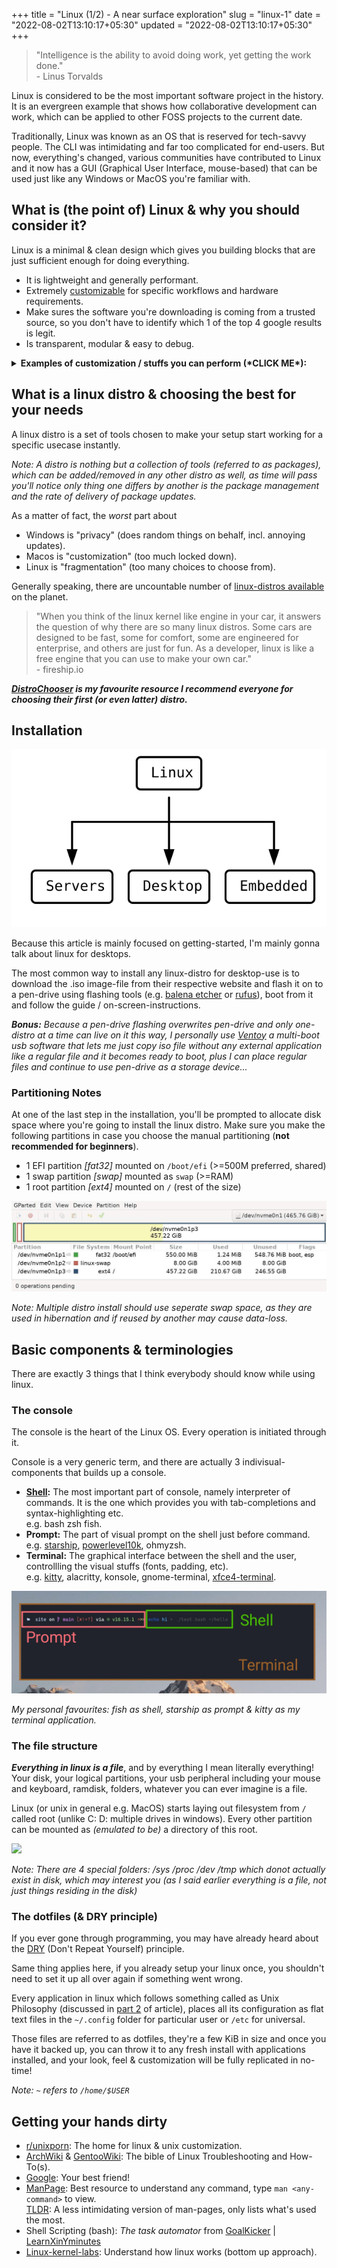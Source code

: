 +++
title = "Linux (1/2) - A near surface exploration"
slug = "linux-1"
date = "2022-08-02T13:10:17+05:30"
updated = "2022-08-02T13:10:17+05:30"
+++

<blockquote>
"Intelligence is the ability to avoid doing work, yet getting the work done."
<div class="text-right">- Linus Torvalds</div>
</blockquote>

Linux is considered to be the most important software project in the history. It is an evergreen example that shows how collaborative development can work, which can be applied to other FOSS projects to the current date.

Traditionally, Linux was known as an OS that is reserved for tech-savvy people. The CLI was intimidating and far too complicated for end-users. But now, everything's changed, various communities have contributed to Linux and it now has a GUI (Graphical User Interface, mouse-based) that can be used just like any Windows or MacOS you're familiar with.


## What is (the point of) Linux & why you should consider it?

Linux is a minimal & clean design which gives you building blocks that are just sufficient enough for doing everything.

* It is lightweight and generally performant.
* Extremely [customizable](https://www.reddit.com/r/unixporn) for specific workflows and hardware requirements.
* Make sures the software you're downloading is coming from a trusted source, so you don't have to identify which 1 of the top 4 google results is legit.
* Is transparent, modular & easy to debug.

<details>
<summary class="sticky top-0 cursor-pointer"><b>Examples of customization / stuffs you can perform (*CLICK ME*):</b></summary>

<iframe id="reddit-embed" src="https://www.redditmedia.com/r/unixporn/comments/m5522z/grub2_had_some_fun_with_grub/?ref_source=embed&amp;ref=share&amp;embed=true&amp;theme=dark" sandbox="allow-scripts allow-same-origin allow-popups" style="border: none;" height="529" width="640" scrolling="no"></iframe>

<iframe id="reddit-embed" src="https://www.redditmedia.com/r/unixporn/comments/pq8m5r/dwm_widgets_two_layout_do_you_like_light_theme/?ref_source=embed&amp;ref=share&amp;embed=true&amp;theme=dark" sandbox="allow-scripts allow-same-origin allow-popups" style="border: none;" height="529" width="640" scrolling="no"></iframe>

<iframe id="reddit-embed" src="https://www.redditmedia.com/r/unixporn/comments/vl09nw/newm_the_best_wayland_compositor_scrolling_tiling/?ref_source=embed&amp;ref=share&amp;embed=true&amp;theme=dark&amp;autoStart=false" sandbox="allow-scripts allow-same-origin allow-popups" style="border: none;" height="431" width="640" scrolling="no"></iframe>

<iframe id="reddit-embed" src="https://www.redditmedia.com/r/unixporn/comments/v7wnp6/hyprland_a_beautiful_wayland_compositor/?ref_source=embed&amp;ref=share&amp;embed=true&amp;theme=dark" sandbox="allow-scripts allow-same-origin allow-popups" style="border: none;" height="412" width="640" scrolling="no"></iframe>

<iframe id="reddit-embed" src="https://www.redditmedia.com/r/unixporn/comments/j3mfc6/i3gaps_ready_for_fall/?ref_source=embed&amp;ref=share&amp;embed=true&amp;theme=dark" sandbox="allow-scripts allow-same-origin allow-popups" style="border: none;" height="529" width="640" scrolling="no"></iframe>

</details>


## What is a linux distro & choosing the best for your needs

A linux distro is a set of tools chosen to make your setup start working for a specific usecase instantly.

*Note: A distro is nothing but a collection of tools (referred to as packages), which can be added/removed in any other distro as well, as time will pass you'll notice only thing one differs by another is the package management and the rate of delivery of package updates.*

As a matter of fact, the *worst* part about
* Windows is "privacy" (does random things on behalf, incl. annoying updates).
* Macos is "customization" (too much locked down).
* Linux is "fragmentation" (too many choices to choose from).

Generally speaking, there are uncountable number of [linux-distros available](https://en.wikipedia.org/wiki/List_of_Linux_distributions) on the planet.

<blockquote>
"When you think of the linux kernel like engine in your car, it answers the question of why there are so many linux distros. Some cars are designed to be fast, some for comfort, some are engineered for enterprise, and others are just for fun. As a developer, linux is like a free engine that you can use to make your own car."
<div class="text-right">- fireship.io</div>
</blockquote>

***[DistroChooser](https://distrochooser.de) is my favourite resource I recommend everyone for choosing their first (or even latter) distro.***


## Installation

![Installation Targets](linux-installation-targets.svg)

Because this article is mainly focused on getting-started, I'm mainly gonna talk about linux for desktops.

The most common way to install any linux-distro for desktop-use is to download the .iso image-file from their respective website and flash it on to a pen-drive using flashing tools (e.g. [balena etcher](https://www.balena.io/etcher) or [rufus](https://rufus.ie/en)), boot from it and follow the guide / on-screen-instructions.

***Bonus:** Because a pen-drive flashing overwrites pen-drive and only one-distro at a time can live on it this way, I personally use [Ventoy](https://www.ventoy.net/en/index.html) a multi-boot usb software that lets me just copy iso file without any external application like a regular file and it becomes ready to boot, plus I can place regular files and continue to use pen-drive as a storage device...*

### Partitioning Notes

<!--
Img of sample partitions (gparted)
-->

At one of the last step in the installation, you'll be prompted to allocate disk space where you're going to install the linux distro. Make sure you make the following partitions in case you choose the manual partitioning (**not recommended for beginners**).

* 1 EFI partition *[fat32]* mounted on `/boot/efi` (>=500M preferred, shared)
* 1 swap partition *[swap]* mounted as `swap` (>=RAM)
* 1 root partition *[ext4]* mounted on `/` (rest of the size)

![Gparted](gparted.jpg)

*Note: Multiple distro install should use seperate swap space, as they are used in hibernation and if reused by another may cause data-loss.*

## Basic components & terminologies

There are exactly 3 things that I think everybody should know while using linux.

### The console

The console is the heart of the Linux OS. Every operation is initiated through it.

Console is a very generic term, and there are actually 3 indivisual-components that builds up a console.
* [**Shell**](https://en.wikipedia.org/wiki/Unix_shell)**:** The most important part of console, namely interpreter of commands. It is the one which provides you with tab-completions and syntax-highlighting etc.<br>e.g. bash zsh fish.
* **Prompt:** The part of visual prompt on the shell just before command.<br>e.g. [starship](https://starship.rs), [powerlevel10k](https://github.com/romkatv/powerlevel10k), ohmyzsh.
* **Terminal:** The graphical interface between the shell and the user, controllling the visual stuffs (fonts, padding, etc).<br>e.g. [kitty](https://sw.kovidgoyal.net/kitty), alacritty, konsole, gnome-terminal, [xfce4-terminal](https://gitlab.xfce.org/apps/xfce4-terminal).

![Console](console.jpg)

*My personal favourites: fish as shell, starship as prompt & kitty as my terminal application.*

### The file structure

***Everything in linux is a file***, and by everything I mean literally everything! Your disk, your logical partitions, your usb peripheral including your mouse and keyboard, ramdisk, folders, whatever you can ever imagine is a file.

Linux (or unix in general e.g. MacOS) starts laying out filesystem from `/` called root (unlike C: D: multiple drives in windows). Every other partition can be mounted as *(emulated to be)* a directory of this root.

<img src="https://linuxconfig.org/wp-content/uploads/2013/03/Directory-Filesystem-Hierarchy-Standard.jpg" width="500px"></img>

*Note: There are 4 special folders: /sys /proc /dev /tmp which donot actually exist in disk, which may interest you (as I said earlier everything is a file, not just things residing in the disk)*

### The dotfiles (& DRY principle)

If you ever gone through programming, you may have already heard about the [DRY](https://en.wikipedia.org/wiki/Don%27t_repeat_yourself) (Don't Repeat Yourself) principle.

Same thing applies here, if you already setup your linux once, you shouldn't need to set it up all over again if something went wrong.

Every application in linux which follows something called as Unix Philosophy (discussed in [part 2](@/blog/linux-2.md) of article), places all its configuration as flat text files in the `~/.config` folder for particular user or `/etc` for universal.

Those files are referred to as dotfiles, they're a few KiB in size and once you have it backed up, you can throw it to any fresh install with applications installed, and your look, feel & customization will be fully replicated in no-time!

*Note: `~` refers to `/home/$USER`*


## Getting your hands dirty

* [r/unixporn](https://www.reddit.com/r/unixporn): The home for linux & unix customization.
* [ArchWiki](https://wiki.archlinux.org) & [GentooWiki](https://wiki.gentoo.org): The bible of Linux Troubleshooting and How-To(s).
* [Google](http://google.com): Your best friend!
* [ManPage](https://en.wikipedia.org/wiki/Man_page): Best resource to understand any command, type `man <any-command>` to view.<br>
  [TLDR](https://dbrgn.github.io/tealdeer): A less intimidating version of man-pages, only lists what's used the most.
* Shell Scripting (bash): *The task automator* from [GoalKicker](https://goalkicker.com) | [LearnXinYminutes](https://learnxinyminutes.com)
* [Linux-kernel-labs](https://linux-kernel-labs.github.io/refs/heads/master/lectures/intro.html): Understand how linux works (bottom up approach).

